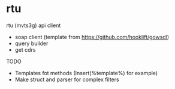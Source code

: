 # rtu
rtu (mvts3g) api client

* soap client (template from https://github.com/hooklift/gowsdl)
* query builder
* get cdrs

TODO

* Templates fot methods (Insert(%template%) for example)
* Make struct and parser for complex filters
